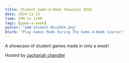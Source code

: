 ```yaml
---
title: Student Game-A-Week Showcase 2024
date: 2024-11-23
time: 7PM to 11PM
tags: [game-a-week]
poster: "GAW-Student-Nov2024.png"
blurb: "Play Games Made During The Game-A-Week Course!"
---
```

A showcase of student games made in only a week!

Hosted by [zachariah chandler](https://zachariahchandler.itch.io/)